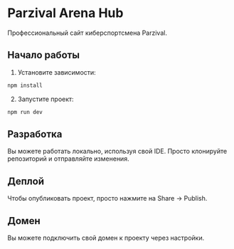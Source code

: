 # Parzival Arena Hub

Профессиональный сайт киберспортсмена Parzival.

## Начало работы

1. Установите зависимости:
```bash
npm install
```

2. Запустите проект:
```bash
npm run dev
```

## Разработка

Вы можете работать локально, используя свой IDE. Просто клонируйте репозиторий и отправляйте изменения.

## Деплой

Чтобы опубликовать проект, просто нажмите на Share -> Publish.

## Домен

Вы можете подключить свой домен к проекту через настройки.
